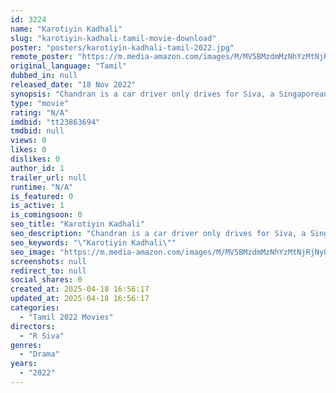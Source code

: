 ```yaml
---
id: 3224
name: "Karotiyin Kadhali"
slug: "karotiyin-kadhali-tamil-movie-download"
poster: "posters/karotiyin-kadhali-tamil-2022.jpg"
remote_poster: "https://m.media-amazon.com/images/M/MV5BMzdmMzNhYzMtNjRjNy00NzBlLTk1NjMtYjA4YTBkNDliMTlkXkEyXkFqcGdeQXVyMTU5MDY3Nzc0._V1_SX300.jpg"
original_language: "Tamil"
dubbed_in: null
released_date: "18 Nov 2022"
synopsis: "Chandran is a car driver only drives for Siva, a Singaporean businessman. Chandran refuses to work for anyone Shiva, who always trusts Chandra What the boss Shiva did to him is the rest of the story of \"Karotiyin Kadhali\"."
type: "movie"
rating: "N/A"
imdbid: "tt23863694"
tmdbid: null
views: 0
likes: 0
dislikes: 0
author_id: 1
trailer_url: null
runtime: "N/A"
is_featured: 0
is_active: 1
is_comingsoon: 0
seo_title: "Karotiyin Kadhali"
seo_description: "Chandran is a car driver only drives for Siva, a Singaporean businessman. Chandran refuses to work for anyone Shiva, who always trusts Chandra What the boss Shiva did to him is the rest of the story of \"Karotiyin Kadhali\"."
seo_keywords: "\"Karotiyin Kadhali\""
seo_image: "https://m.media-amazon.com/images/M/MV5BMzdmMzNhYzMtNjRjNy00NzBlLTk1NjMtYjA4YTBkNDliMTlkXkEyXkFqcGdeQXVyMTU5MDY3Nzc0._V1_SX300.jpg"
screenshots: null
redirect_to: null
social_shares: 0
created_at: 2025-04-18 16:56:17
updated_at: 2025-04-18 16:56:17
categories:
  - "Tamil 2022 Movies"
directors:
  - "R Siva"
genres:
  - "Drama"
years:
  - "2022"
---
```

